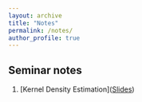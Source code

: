 ```yaml
---
layout: archive
title: "Notes"
permalink: /notes/
author_profile: true
---
```


## Seminar notes

1. [Kernel Density Estimation](<a href="/files/Notes/Nonpara_1.pdf">Slides</a>)

